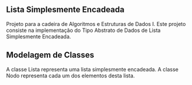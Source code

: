 ## Lista Simplesmente Encadeada

Projeto para a cadeira de Algoritmos e Estruturas de Dados I. Este projeto consiste na implementação do Tipo Abstrato de Dados de Lista Simplesmente Encadeada.

## Modelagem de Classes

A classe Lista representa uma lista simplesmente encadeada.
A classe Nodo representa cada um dos elementos desta lista.
